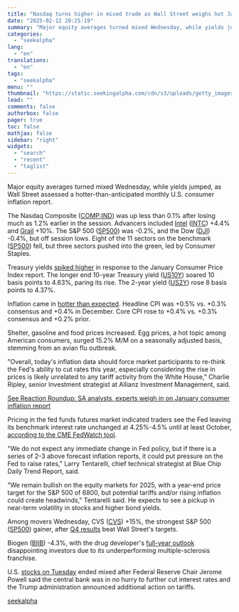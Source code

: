 ```yaml
---
title: "Nasdaq turns higher in mixed trade as Wall Street weighs hot January inflation data"
date: "2025-02-12 20:25:19"
summary: "Major equity averages turned mixed Wednesday, while yields jumped, as Wall Street assessed a hotter-than-anticipated monthly U.S. consumer inflation report. The Nasdaq Composite (COMP:IND) was up less than 0.1% after losing much as 1.2% earlier in the session. Advancers included Intel (INTC) +4.4% and Grail +10%. The S&amp;P 500 (SP500)..."
categories:
  - "seekalpha"
lang:
  - "en"
translations:
  - "en"
tags:
  - "seekalpha"
menu: ""
thumbnail: "https://static.seekingalpha.com/cdn/s3/uploads/getty_images/2198720137/image_2198720137.jpg"
lead: ""
comments: false
authorbox: false
pager: true
toc: false
mathjax: false
sidebar: "right"
widgets:
  - "search"
  - "recent"
  - "taglist"
---
```


Major equity averages turned mixed Wednesday, while yields jumped, as Wall Street assessed a hotter-than-anticipated monthly U.S. consumer inflation report.

The Nasdaq Composite ([COMP:IND](https://seekingalpha.com/symbol/COMP:IND "NASDAQ Composite Index")) was up less than 0.1% after losing much as 1.2% earlier in the session. Advancers included [Intel](https://seekingalpha.com/news/4406832-intel-in-focus-as-baird-posits-fab-spin-off-taiwan-semiconductor-involvement "Intel") ([INTC](https://seekingalpha.com/symbol/INTC "Intel Corporation")) +4.4% and [Grail](https://seekingalpha.com/news/4406910-grail-joins-quest-widen-galleri-access " Grail ") +10%. The S&P 500 ([SP500](https://seekingalpha.com/symbol/SP500 "S&P 500 Index")) was -0.2%, and the Dow ([DJI](https://seekingalpha.com/symbol/DJI "Dow Jones Industrial Average Index")) -0.4%, but off session lows. Eight of the 11 sectors on the benchmark ([SP500](https://seekingalpha.com/symbol/SP500 "S&P 500 Index")) fell, but three sectors pushed into the green, led by Consumer Staples. 

Treasury yields [spiked higher](https://seekingalpha.com/news/4406835-treasury-yields-rocket-higher-after-inflation-data-rises-more-than-expected "spiked higher") in response to the January Consumer Price Index report. The longer end 10-year Treasury yield ([US10Y](https://seekingalpha.com/symbol/US10Y "United States 10-Year Bond Yield")) soared 10 basis points to 4.63%, paring its rise. The 2-year yield ([US2Y](https://seekingalpha.com/symbol/US2Y "United States 2-Year Bond Yield")) rose 8 basis points to 4.37%.

Inflation came in [hotter than expected](https://seekingalpha.com/news/4406789-inflation-heats-up-more-than-expected-in-january-cpi "hotter than expected"). Headline CPI was +0.5% vs. +0.3% consensus and +0.4% in December. Core CPI rose to +0.4% vs. +0.3% consensus and +0.2% prior.

Shelter, gasoline and food prices increased. Egg prices, a hot topic among American consumers, surged 15.2% M/M on a seasonally adjusted basis, stemming from an avian flu outbreak.

"Overall, today's inflation data should force market participants to re-think the Fed's ability to cut rates this year, especially considering the rise in prices is likely unrelated to any tariff activity from the White House," Charlie Ripley, senior Investment strategist at Allianz Investment Management, said.

[See Reaction Roundup: SA analysts, experts weigh in on January consumer inflation report](https://seekingalpha.com/news/4406909-reaction-roundup-sa-analysts-experts-weigh-in-on-january-consumer-inflation-report "See Reaction Roundup: SA analysts, experts weigh in on January consumer inflation report")

Pricing in the fed funds futures market indicated traders see the Fed leaving its benchmark interest rate unchanged at 4.25%-4.5% until at least October, [according to the CME FedWatch tool](https://www.cmegroup.com/markets/interest-rates/cme-fedwatch-tool.html "according to the CME FedWatch tool").

"We do not expect any immediate change in Fed policy, but if there is a series of 2-3 above forecast inflation reports, it could put pressure on the Fed to raise rates," Larry Tentarelli, chief technical strategist at Blue Chip Daily Trend Report, said.

"We remain bullish on the equity markets for 2025, with a year-end price target for the S&P 500 of 6800, but potential tariffs and/or rising inflation could create headwinds," Tentarelli said. He expects to see a pickup in near-term volatility in stocks and higher bond yields.

Among movers Wednesday, CVS ([CVS](https://seekingalpha.com/symbol/CVS "CVS Health Corporation")) +15%, the strongest S&P 500 ([SP500](https://seekingalpha.com/symbol/SP500 "S&P 500 Index")) gainer, after [Q4 results](https://seekingalpha.com/news/4406692-cvs-health-stock-jumps-q4-beat "Q4 results") beat Wall Street's targets.

Biogen ([BIIB](https://seekingalpha.com/symbol/BIIB "Biogen Inc.")) -4.3%, with the drug developer's [full-year outlook](https://seekingalpha.com/news/4406742-biogen-stock-flat-q4-2024-beat "full-year outlook") disappointing investors due to its underperforming multiple-sclerosis franchise.

U.S. [stocks on Tuesday](https://seekingalpha.com/news/4406249-stock-market-news-today-nasdaq-sp500-dow-jones "stocks on Tuesday") ended mixed after Federal Reserve Chair Jerome Powell said the central bank was in no hurry to further cut interest rates and the Trump administration announced additional action on tariffs.

[seekalpha](https://seekingalpha.com/news/4406919-sp500-nasdaq-dow-jones-outlook-stock-market-cpi)
